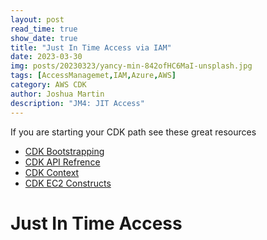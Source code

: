 ```yaml
---
layout: post
read_time: true
show_date: true
title: "Just In Time Access via IAM"
date: 2023-03-30
img: posts/20230323/yancy-min-842ofHC6MaI-unsplash.jpg
tags: [AccessManagemet,IAM,Azure,AWS]
category: AWS CDK
author: Joshua Martin
description: "JM4: JIT Access"
---
```

If you are starting your CDK path see these great resources
- [CDK Bootstrapping](https://docs.aws.amazon.com/cdk/v2/guide/bootstrapping.html)
- [CDK API Refrence](https://docs.aws.amazon.com/cdk/api/v2/python/index.html)
- [CDK Context](https://docs.aws.amazon.com/cdk/v2/guide/context.html)
- [CDK EC2 Constructs](https://docs.aws.amazon.com/cdk/api/v2/python/index.html)
  
# Just In Time Access

